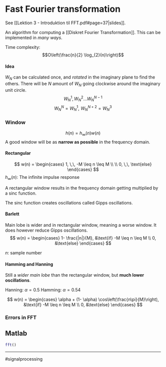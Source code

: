 # Fast Fourier transformation
See [[Lektion 3 - Introduktion til FFT.pdf#page=37|slides]].

An algorithm for computing a [[Diskret Fourier Transformation]]. This can be implemented in *many ways*.

Time complexity:
$$O\left(\frac{n}{2} \log_{2}(n)\right)$$

#### Idea
$W_N$ can be calculated once, and *rotated* in the imaginary plane to find the others. There will be $N$ amount of $W_N$ going clockwise around the imaginary unit circle.
$$W_{N}^{1}, W_{N}^{2} \dots W_{N}^{N-1}$$
$$W_{N}^{N} = W_{N}^{1},\,\, W_{N}^{N+2} = W_{N}^{3}$$

### Window

$$h(n) = h_{\infty}(n)w(n)$$
A good window will be as **narrow as possible** in the frequency domain.
#### Rectangular

$$
w(n) = \begin{cases}
1, \,\, -M \leq n \leq M \\ \\
0, \,\, \text{else}
\end{cases}
$$
$h_{\infty}(n)$: The infinite impulse response

A rectangular window results in the frequency domain getting multiplied by a $\text{sinc}$ function.

The $\text{sinc}$ function creates oscillations called Gipps oscillations.

#### Barlett
Main lobe is wider and in rectangular window, meaning a worse window. It does however reduce Gipps oscillations.
$$
w(n) =
\begin{cases}
1- \frac{|n|}{M}, &\text{if} -M \leq n \leq M \\
0, &\text{else}
\end{cases}
$$

$n$: sample number

#### Hamming and Hanning
Still a *wider main lobe* than the rectangular window, but **much lower oscillations**.

Hanning: $\alpha = 0.5$
Hamming: $\alpha = 0.54$

$$
w(n) =
\begin{cases}
\alpha + (1- \alpha) \cos\left(\frac{n\pi}{M}\right), &\text{if} -M \leq n \leq M \\
0, &\text{else}
\end{cases}
$$

### Errors in FFT


## Matlab
```matlab
fft()
```



---
#signalprocessing
